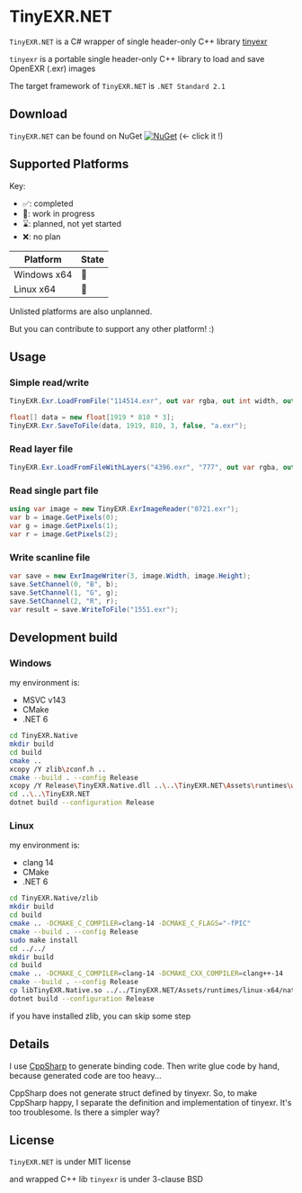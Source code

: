 # TinyEXR.NET

`TinyEXR.NET` is a C# wrapper of single header-only C++ library [tinyexr](https://github.com/syoyo/tinyexr)

`tinyexr` is a portable single header-only C++ library to load and save OpenEXR (.exr) images

The target framework of `TinyEXR.NET`  is `.NET Standard 2.1`

## Download

`TinyEXR.NET` can be found on NuGet [![NuGet](https://img.shields.io/nuget/v/TinyEXR.NET)](https://www.nuget.org/packages/TinyEXR.NET) (← click it !)

## Supported Platforms

Key:

* ✅: completed
* 🚧: work in progress
* ⌛: planned, not yet started
* ❌: no plan

| Platform    | State |
| ----------- | ----- |
| Windows x64 | 🚧     |
| Linux x64   | 🚧     |

Unlisted platforms are also unplanned.

But you can contribute to support any other platform! :)

## Usage

### Simple read/write

```c#
TinyEXR.Exr.LoadFromFile("114514.exr", out var rgba, out int width, out int height);

float[] data = new float[1919 * 810 * 3];
TinyEXR.Exr.SaveToFile(data, 1919, 810, 3, false, "a.exr");
```

### Read layer file

```c#
TinyEXR.Exr.LoadFromFileWithLayers("4396.exr", "777", out var rgba, out int width, out int height);
```

### Read single part file

```c#
using var image = new TinyEXR.ExrImageReader("0721.exr");
var b = image.GetPixels(0);
var g = image.GetPixels(1);
var r = image.GetPixels(2);
```

### Write scanline file

```c#
var save = new ExrImageWriter(3, image.Width, image.Height);
save.SetChannel(0, "B", b);
save.SetChannel(1, "G", g);
save.SetChannel(2, "R", r);
var result = save.WriteToFile("1551.exr");
```

## Development build

### Windows

my environment is:

* MSVC v143
* CMake
* .NET 6

```bash
cd TinyEXR.Native
mkdir build
cd build
cmake ..
xcopy /Y zlib\zconf.h ..
cmake --build . --config Release
xcopy /Y Release\TinyEXR.Native.dll ..\..\TinyEXR.NET\Assets\runtimes\win-x64\native
cd ..\..\TinyEXR.NET
dotnet build --configuration Release
```

### Linux

my environment is:

* clang 14
* CMake
* .NET 6

```bash
cd TinyEXR.Native/zlib
mkdir build
cd build
cmake .. -DCMAKE_C_COMPILER=clang-14 -DCMAKE_C_FLAGS="-fPIC"
cmake --build . --config Release
sudo make install
cd ../../
mkdir build
cd build
cmake .. -DCMAKE_C_COMPILER=clang-14 -DCMAKE_CXX_COMPILER=clang++-14
cmake --build . --config Release
cp libTinyEXR.Native.so ../../TinyEXR.NET/Assets/runtimes/linux-x64/native/
dotnet build --configuration Release
```

if you have installed zlib, you can skip some step

## Details

I use [CppSharp](https://github.com/mono/CppSharp) to generate binding code. Then write glue code by hand, because generated code are too heavy...

CppSharp does not generate struct defined by tinyexr. So, to make CppSharp happy, I separate the definition and implementation of tinyexr. It's too troublesome. Is there a simpler way?

## License

`TinyEXR.NET` is under MIT license

and wrapped C++ lib `tinyexr` is under 3-clause BSD

